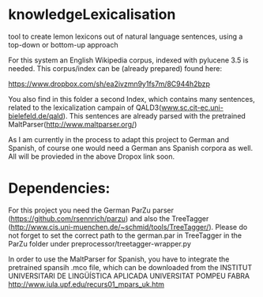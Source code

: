 knowledgeLexicalisation
=======================

tool to create lemon lexicons out of natural language sentences, using a top-down or bottom-up approach



For this system an English Wikipedia corpus, indexed with pylucene 3.5 is needed.
This corpus/index can be (already prepared) found here:

https://www.dropbox.com/sh/ea2ivzmn9y1fs7m/8C944h2bzp

You also find in this folder a second Index, which contains many sentences, related to the lexicalization campain of QALD3(www.sc.cit-ec.uni-bielefeld.de/qald).
This sentences are already parsed with the pretrained MaltParser(http://www.maltparser.org/)

As I am currently in the process to adapt this project to German and Spanish, of course one would need a German ans Spanish corpora as well.
All will be provieded in the above Dropox link soon.




Dependencies:
====================

For this project you need the German ParZu parser (https://github.com/rsennrich/parzu) and also the TreeTagger (http://www.cis.uni-muenchen.de/~schmid/tools/TreeTagger/).
Please do not forget to set the correct path to the german.par in TreeTagger in the ParZu folder under preprocessor/treetagger-wrapper.py 

In order to use the MaltParser for Spanish, you have to integrate the pretrained spansih .mco file, which can be downloaded from the INSTITUT UNIVERSITARI DE LINGÜÍSTICA APLICADA
UNIVERSITAT POMPEU FABRA  http://www.iula.upf.edu/recurs01_mpars_uk.htm
